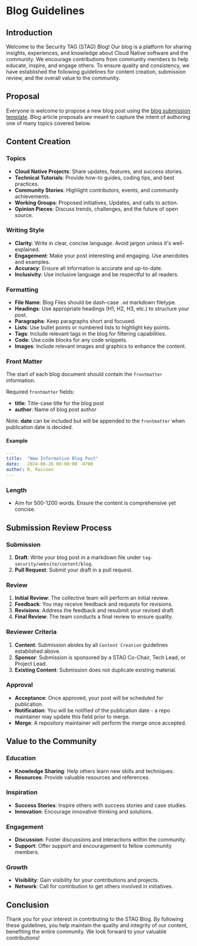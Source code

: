 # Blog Guidelines

## Introduction

Welcome to the Security TAG (STAG) Blog! Our blog is a platform for sharing insights, experiences, and knowledge about Cloud Native software and the community. We encourage contributions from community members to help educate, inspire, and engage others. To ensure quality and consistency, we have established the following guidelines for content creation, submission review, and the overall value to the community.

## Proposal

Everyone is welcome to propose a new blog post using the [blog submission template](https://github.com/cncf/tag-security/blob/main/.github/ISSUE_TEMPLATE/blog-submission.md). Blog article proposals are meant to capture the intent of authoring one of many topics covered below.

## Content Creation

### Topics

- **Cloud Native Projects**: Share updates, features, and success stories.
- **Technical Tutorials**: Provide how-to guides, coding tips, and best practices.
- **Community Stories**: Highlight contributors, events, and community achievements.
- **Working Groups**: Proposed initiatives, Updates, and calls to action.
- **Opinion Pieces**: Discuss trends, challenges, and the future of open source.

### Writing Style

- **Clarity**: Write in clear, concise language. Avoid jargon unless it's well-explained.
- **Engagement**: Make your post interesting and engaging. Use anecdotes and examples.
- **Accuracy**: Ensure all information is accurate and up-to-date.
- **Inclusivity**: Use inclusive language and be respectful to all readers.

### Formatting

- **File Name**: Blog Files should be dash-case `.md` markdown filetype.
- **Headings**: Use appropriate headings (H1, H2, H3, etc.) to structure your post.
- **Paragraphs**: Keep paragraphs short and focused.
- **Lists**: Use bullet points or numbered lists to highlight key points.
- **Tags**: Include relevant tags in the blog for filtering capabilities.
- **Code**: Use code blocks for any code snippets.
- **Images**: Include relevant images and graphics to enhance the content.

### Front Matter

The start of each blog document should contain the `frontmatter` information.

Required `frontmatter` fields:

- **title**: Title-case title for the blog post
- **author**: Name of blog post author

Note: **date** can be included but will be appended to the `frontmatter` when publication date is decided.

#### Example

```yaml
---
title:  "New Informative Blog Post"
date:   2024-06-26 09:00:00 -0700
author: R. Raccoon
---
```

### Length

- Aim for 500-1200 words. Ensure the content is comprehensive yet concise.

## Submission Review Process

### Submission

1. **Draft**: Write your blog post in a markdown file under `tag-security/website/content/blog`.
2. **Pull Request**: Submit your draft in a pull request.

### Review

1. **Initial Review**: The collective team will perform an initial review.
2. **Feedback**: You may receive feedback and requests for revisions.
3. **Revisions**: Address the feedback and resubmit your revised draft.
4. **Final Review**: The team conducts a final review to ensure quality.

### Reviewer Criteria

1. **Content**: Submission abides by all `Content Creation` guidelines established above.
2. **Sponsor**: Submission is sponsored by a STAG Co-Chair, Tech Lead, or Project Lead.
3. **Existing Content**: Submission does not duplicate existing material.

### Approval

- **Acceptance**: Once approved, your post will be scheduled for publication.
- **Notification**: You will be notified of the publication date - a repo maintainer may update this field prior to merge.
- **Merge**: A repository maintainer will perform the merge once accepted.

## Value to the Community

### Education

- **Knowledge Sharing**: Help others learn new skills and techniques.
- **Resources**: Provide valuable resources and references.

### Inspiration

- **Success Stories**: Inspire others with success stories and case studies.
- **Innovation**: Encourage innovative thinking and solutions.

### Engagement

- **Discussion**: Foster discussions and interactions within the community.
- **Support**: Offer support and encouragement to fellow community members.

### Growth

- **Visibility**: Gain visibility for your contributions and projects.
- **Network**: Call for contribution to get others involved in initiatives.

## Conclusion

Thank you for your interest in contributing to the STAG Blog. By following these guidelines, you help maintain the quality and integrity of our content, benefiting the entire community. We look forward to your valuable contributions!
